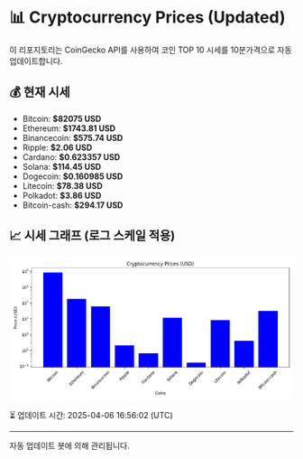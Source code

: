 
# 📊 Cryptocurrency Prices (Updated)

이 리포지토리는 CoinGecko API를 사용하여 코인 TOP 10 시세를 10분가격으로 자동 업데이트합니다.

## 💰 현재 시세
- Bitcoin: **$82075 USD**
- Ethereum: **$1743.81 USD**
- Binancecoin: **$575.74 USD**
- Ripple: **$2.06 USD**
- Cardano: **$0.623357 USD**
- Solana: **$114.45 USD**
- Dogecoin: **$0.160985 USD**
- Litecoin: **$78.38 USD**
- Polkadot: **$3.86 USD**
- Bitcoin-cash: **$294.17 USD**

## 📈 시세 그래프 (로그 스케일 적용)
![Crypto Prices](crypto_prices.png)

⏳ 업데이트 시간: 2025-04-06 16:56:02 (UTC)

---
자동 업데이트 봇에 의해 관리됩니다.
